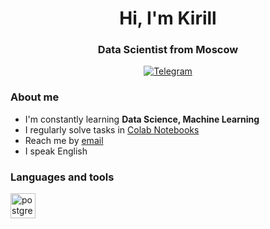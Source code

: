 <div id="header" align="center">
    <h1>Hi, I'm Kirill</h1>
    <h3>Data Scientist from Moscow</h3>
</div>

<div id="socials" align="center">
    <a href="https://t.me/great_cornxolio">
        <img src="https://img.shields.io/badge/Telegram-blue?style=for-the-badge&logo=telegram&logoColor=white" alt="Telegram"/>
    </a>
</div>

### About me
- I'm constantly learning **Data Science, Machine Learning**
- I regularly solve tasks in [Colab Notebooks](https://drive.google.com/drive/folders/1PYOAidoiefIuqOS0ohQcbIW_SPD_gOfs?usp=sharing)
- Reach me by [email](mailto:rozkovkirill@gmail.com)
- I speak English

### Languages and tools
<img src="https://cdn.jsdelivr.net/gh/devicons/devicon/icons/postgresql/postgresql-original-wordmark.svg" title="postgresql" width="40" height="40"/>&nbsp;
